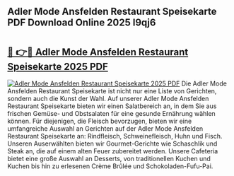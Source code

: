 ## Adler Mode Ansfelden Restaurant Speisekarte PDF Download Online 2025 l9qj6

# <h2><a href="http://gcbfa9p.nevu.top/?p=Adler+Mode+Ansfelden+Restaurant+Speisekarte">🔗 👉🔴 Adler Mode Ansfelden Restaurant Speisekarte 2025 PDF</a></h2>

[![Adler Mode Ansfelden Restaurant Speisekarte 2025 PDF](https://i.imgur.com/dBaPXMq.png)](http://gcbfa9p.nevu.top/?p=Adler+Mode+Ansfelden+Restaurant+Speisekarte)
Die Adler Mode Ansfelden Restaurant Speisekarte ist nicht nur eine Liste von Gerichten, sondern auch die Kunst der Wahl. Auf unserer Adler Mode Ansfelden Restaurant Speisekarte bieten wir einen Salatbereich an, in dem Sie aus frischen Gemüse- und Obstsalaten für eine gesunde Ernährung wählen können. Für diejenigen, die Fleisch bevorzugen, bieten wir eine umfangreiche Auswahl an Gerichten auf der Adler Mode Ansfelden Restaurant Speisekarte an: Rindfleisch, Schweinefleisch, Huhn und Fisch. Unseren Auserwählten bieten wir Gourmet-Gerichte wie Schaschlik und Steak an, die auf einem alten Feuer zubereitet werden. Unsere Cafeteria bietet eine große Auswahl an Desserts, von traditionellen Kuchen und Kuchen bis hin zu erlesenen Crème Brûlée und Schokoladen-Fufu-Pai.
